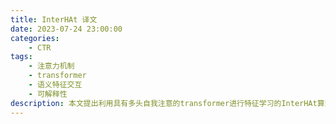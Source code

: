 ```yaml
---
title: InterHAt 译文
date: 2023-07-24 23:00:00
categories:
    - CTR
tags:
    - 注意力机制
    - transformer
    - 语义特征交互
    - 可解释性
description: 本文提出利用具有多头自我注意的transformer进行特征学习的InterHAt算法. 在此基础上，分层注意层被用于预测CTR，同时为预测结果提供可解释的见解. InterHAt通过低计算复杂度的高效注意力聚集策略捕获高阶特征交互。
---
```


